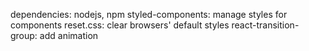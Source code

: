 dependencies:
nodejs, npm
styled-components: manage styles for components
reset.css: clear browsers' default styles
react-transition-group: add animation

